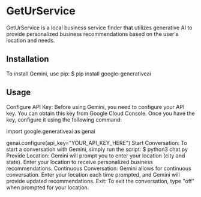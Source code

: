 # GetUrService
GetUrService is a local business service finder that utilizes generative AI to provide personalized business recommendations based on the user's location and needs.

## Installation
To install Gemini, use pip:
$ pip install google-generativeai


## Usage
Configure API Key: Before using Gemini, you need to configure your API key. You can obtain this key from Google Cloud Console. Once you have the key, configure it using the following command:

import google.generativeai as genai

genai.configure(api_key="YOUR_API_KEY_HERE")
Start Conversation: To start a conversation with Gemini, simply run the script:
$ python3 chat.py
Provide Location: Gemini will prompt you to enter your location (city and state). Enter your location to receive personalized business recommendations.
Continuous Conversation: Gemini allows for continuous conversation. Enter your location each time prompted, and Gemini will provide updated recommendations.
Exit: To exit the conversation, type "off" when prompted for your location.